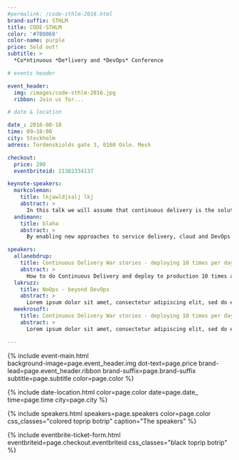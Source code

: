 ```yaml
---
#permalink: /code-sthlm-2016.html
brand-suffix: STHLM
title: CODE-STHLM
color: '#780068'
color-name: purple
price: Sold out!
subtitle: >
  *Co*ntinuous *De*livery and *DevOps* Conference

# events header

event_header:
  img: /images/code-sthlm-2016.jpg
  ribbon: Join us for...

# date & location

date_: 2016-08-18
time: 09—18:00
city: Stockholm
adress: Tordenskiolds gate 3, 0160 Oslo. Mesh

checkout:
  price: 200
  eventbriteid: 21382334137

keynote-speakers:
  markcoleman:
    title: lkjawldjsalj lkj
    abstract: >
      In this talk we will assume that continuous delivery is the solution to your problem and will discover through various stories which character traits should be present in your team members if they are to build and deliver cutting edge software. We will conclude with suggestions on how to build such a team.This is a non-technical talk for anyone who is managing, or is a member of, a team who are trying to implement continuous delivery.
  andimann:
    title: blaha
    abstract: >
      By enabling new approaches to service delivery, cloud and DevOps together are delivering even greater speed, agility, and efficiency. No wonder leading innovators are adopting DevOps and cloud together! This presentation will explore the synergies in these two approaches, with practical tips, techniques, research data, war stories, case studies, and recommendations.

speakers:
  allanebdrup:
    title: Continuous Delivery War stories - deploying 10 times per day
    abstract: >
      How to do Continuous Delivery and deploy to production 10 times a day or more. The techniques in the talk can be used no matter if you are on an Open Source technology stack or not.
  lakruzz:
    title: NoOps - beyond DevOps
    abstract: >
      Lorem ipsum dolor sit amet, consectetur adipiscing elit, sed do eiusmod tempor incididunt ut labore et dolore magna aliqua. Ut enim ad minim veniam, quis nostrud exercitation ullamco laboris nisi ut aliquip
  meekrosoft:
    title: Continuous Delivery War stories - deploying 10 times per day
    abstract: >
      Lorem ipsum dolor sit amet, consectetur adipiscing elit, sed do eiusmod tempor incididunt ut labore et dolore magna aliqua. Ut enim ad minim veniam, quis nostrud exercitation ullamco laboris nisi ut aliquip

---
```


{% include event-main.html  
background-image=page.event_header.img 
dot-text=page.price 
brand-lead=page.event_header.ribbon 
brand-suffix=page.brand-suffix 
subtitle=page.subtitle 
color=page.color %}

{% include date-location.html 
color=page.color 
date=page.date_ 
time=page.time 
city=page.city %}

{% include speakers.html 
speakers=page.speakers 
color=page.color 
css_classes="colored toprip botrip" 
caption="The speakers" %}

{% include eventbrite-ticket-form.html  
eventbriteid=page.checkout.eventbriteid 
css_classes="black toprip botrip" %}
